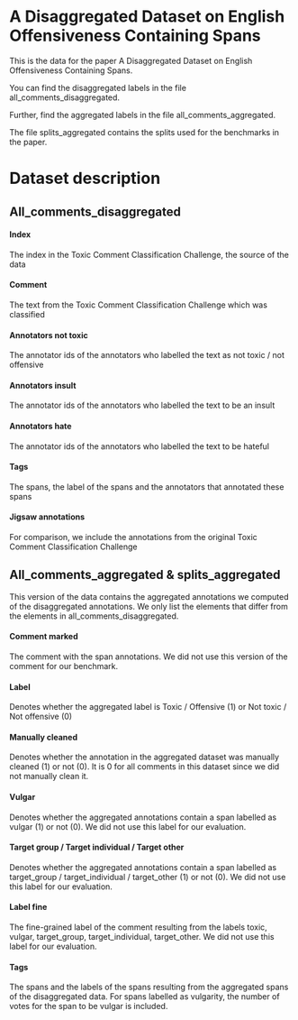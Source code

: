# A Disaggregated Dataset on English Offensiveness Containing Spans

This is the data for the paper A Disaggregated Dataset on English Offensiveness Containing Spans. 

You can find the disaggregated labels in the file all_comments_disaggregated. 

Further, find the aggregated labels in the file all_comments_aggregated. 

The file splits_aggregated contains the splits used for the benchmarks in the paper. 

# Dataset description


## All_comments_disaggregated 

#### Index
The index in the Toxic Comment Classification Challenge, the source of the data

#### Comment
The text from the Toxic Comment Classification Challenge which was classified

#### Annotators not toxic
The annotator ids of the annotators who labelled the text as not toxic / not offensive 

#### Annotators insult
The annotator ids of the annotators who labelled the text to be an insult

#### Annotators hate
The annotator ids of the annotators who labelled the text to be hateful

#### Tags
The spans, the label of the spans and the annotators that annotated these spans

#### Jigsaw annotations
For comparison, we include the annotations from the original Toxic Comment Classification Challenge


## All_comments_aggregated & splits_aggregated
This version of the data contains the aggregated annotations we computed of the disaggregated annotations. We only list the elements that differ from the elements in all_comments_disaggregated.

#### Comment marked
The comment with the span annotations. We did not use this version of the comment for our benchmark.

#### Label
Denotes whether the aggregated label is Toxic / Offensive (1) or Not toxic / Not offensive (0)

#### Manually cleaned
Denotes whether the annotation in the aggregated dataset was manually cleaned (1) or not (0). It is 0 for all comments in this dataset since we did not manually clean it. 

#### Vulgar
Denotes whether the aggregated annotations contain a span labelled as vulgar (1) or not (0). We did not use this label for our evaluation.

#### Target group / Target individual / Target other
Denotes whether the aggregated annotations contain a span labelled as target_group / target_individual / target_other (1) or not (0). We did not use this label for our evaluation.

#### Label fine
The fine-grained label of the comment resulting from the labels toxic, vulgar, target_group, target_individual, target_other. We did not use this label for our evaluation.

#### Tags
The spans and the labels of the spans resulting from the aggregated spans of the disaggregated data. For spans labelled as vulgarity, the number of votes for the span to be vulgar is included.





